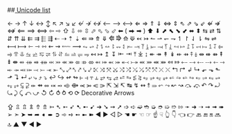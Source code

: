 ##[ Unicode list ](http://xahlee.info/comp/unicode_arrows.html)

← → ↑ ↓ ↔ ↕ ↖ ↗ ↘ ↙ ↚ ↛ ↮ ⟵ ⟶ ⟷
⇐ ⇒ ⇑ ⇓ ⇔ ⇕ ⇖ ⇗ ⇘ ⇙ ⇍ ⇏ ⇎ ⟸ ⟹ ⟺
⇦ ⇨ ⇧ ⇩ ⬄ ⇳ ⬀ ⬁ ⬂ ⬃
⬅ ( ⮕ ➡ ) ⬆ ⬇ ⬈ ⬉ ⬊ ⬋ ⬌ ⬍
⇆ ⇄ ⇅ ⇵ ⇈ ⇊ ⇇ ⇉
⬱ ⇶
⇠ ⇢ ⇡ ⇣
⇚ ⇛ ⤊ ⤋ ⭅ ⭆ ⟰ ⟱
↢ ↣
↼ ⇀ ↽ ⇁ ↿ ↾ ⇃ ⇂
⇋ ⇌
⟻ ⟼
⇽ ⇾ ⇿
⇜ ⇝
⬳ ⟿
⥊ ⥋ ⥌ ⥍ ⥎ ⥏ ⥐ ⥑
⥒ ⥓ ⥔ ⥕ ⥖ ⥗ ⥘ ⥙
⥚ ⥛ ⥜ ⥝ ⥞ ⥟ ⥠ ⥡
⥢ ⥤ ⥣ ⥥ ⥦ ⥨ ⥧ ⥩ ⥮ ⥯
⥪ ⥬ ⥫ ⥭
↤ ↦ ↥ ↧
⇤ ⇥ ⤒ ⤓ ↨
↞ ↠ ↟ ↡
⇷ ⇸ ⤉ ⤈ ⇹
⇺ ⇻ ⇞ ⇟ ⇼
⬴ ⤀ ⬵ ⤁
⬹ ⤔
⬺ ⤕
⤂ ⤃ ⤄
⬶ ⤅
⬻ ⤖
⬷ ⤐
⬼ ⤗ ⬽ ⤘
⤆ ⤇
⤌ ⤍ ⤎ ⤏
⬸ ⤑
⤝ ⤞ ⤟ ⤠
⤙ ⤚ ⤛ ⤜
⤡ ⤢ ⤣ ⤤ ⤥ ⤦ ⤪ ⤨ ⤧ ⤩ ⤭ ⤮ ⤯ ⤰ ⤱ ⤲ ⤫ ⤬
↰ ↱ ↲ ↳ ⬐ ⬎ ⬑ ⬏ ↴ ↵
⤶ ⤷ ⤴ ⤵
↩ ↪ ↫ ↬
⥼ ⥽ ⥾ ⥿
⥂ ⥃ ⥄ ⭀ ⥱ ⥶ ⥸ ⭂ ⭈ ⭊ ⥵ ⭁ ⭇ ⭉ ⥲ ⭋ ⭌ ⥳ ⥴ ⥆ ⥅
⥹ ⥻
⬰ ⇴ ⥈ ⬾ ⥇ ⬲ ⟴
⥷ ⭃ ⥺ ⭄
⇱ ⇲
↸ ↹ ↯ ↭ ⥉ ⥰
⬿ ⤳
↜ ↝
⤼ ⤽
↶ ↷ ⤾ ⤿ ⤸ ⤹ ⤺ ⤻
↺ ↻ ⥀ ⥁ ⟲ ⟳
Decorative Arrows

⇪ ⇫ ⇬ ⇭ ⇮ ⇯
➳ ➴ ➵ ➶ ➷ ➸ ➹
➔ ➘ ➙ ➚
➩ ➪ ➫ ➬ ➭ ➮ ➯ ➱
⇰ ➛ ➜ ➝ ➞ ➟ ➠ ➢ ➣ ➤ ➥ ➦ ➧ ➨ ➲ ➾
➺ ➻ ➼ ➽
◄ ► ◅ ▻
☚ ☛ ☜ ☞ ☝ ☟
👆 👇 👈 👉
🔙 🔚 🔛 🔜 🔝
▲ ▼ ◀ ▶
